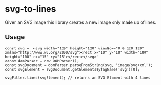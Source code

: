# svg-to-lines

Given an SVG image this library creates a new image only made up of lines.

## Usage

```
const svg = '<svg width="120" height="120" viewBox="0 0 120 120" xmlns="http://www.w3.org/2000/svg"><rect x="10" y="10" width="100" height="100" rx="15" ry="15"></rect></svg>'
const domParser = new DOMParser();
const svgDocument = domParser.parseFromString(svg, 'image/svg+xml');
const svgElement = svgDocument.getElementsByTagName('svg')[0];

svgFilter.lines(svgElement); // returns an SVG Element with 4 lines
```
